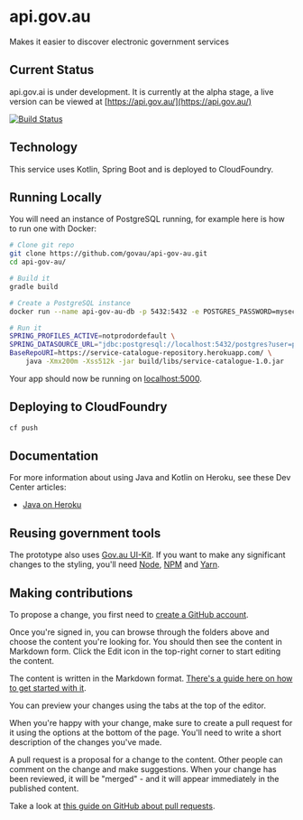 # api.gov.au

Makes it easier to discover electronic government services

## Current Status

api.gov.ai is under development. It is currently at the alpha stage, a live version can be viewed at [https://api.gov.au/](https://api.gov.au/)

[![Build Status](https://travis-ci.org/ausdto/apigovau.svg?branch=master)](https://travis-ci.org/dxa/apigovau)

## Technology

This service uses Kotlin, Spring Boot and is deployed to CloudFoundry.

## Running Locally

You will need an instance of PostgreSQL running, for example here is how to run one with Docker:

```bash
# Clone git repo
git clone https://github.com/govau/api-gov-au.git
cd api-gov-au/

# Build it
gradle build

# Create a PostgreSQL instance
docker run --name api-gov-au-db -p 5432:5432 -e POSTGRES_PASSWORD=mysecretpassword -d postgres:9.6

# Run it
SPRING_PROFILES_ACTIVE=notprodordefault \
SPRING_DATASOURCE_URL="jdbc:postgresql://localhost:5432/postgres?user=postgres&password=mysecretpassword" \
BaseRepoURI=https://service-catalogue-repository.herokuapp.com/ \
    java -Xmx200m -Xss512k -jar build/libs/service-catalogue-1.0.jar
```

Your app should now be running on [localhost:5000](http://localhost:5000/).

## Deploying to CloudFoundry

```sh
cf push
```

## Documentation

For more information about using Java and Kotlin on Heroku, see these Dev Center articles:

- [Java on Heroku](https://devcenter.heroku.com/categories/java)

## Reusing government tools

The prototype also uses [Gov.au UI-Kit](https://github.com/govau/uikit). If you want to make any significant changes to the styling, you'll need [Node](https://nodejs.org/en/), [NPM](https://www.npmjs.com/) and [Yarn](https://yarnpkg.com).

## Making contributions

To propose a change, you first need to [create a GitHub account](https://github.com/join).

Once you're signed in, you can browse through the folders above and choose the content you're looking for. You should then see the content in Markdown form. Click the Edit icon in the top-right corner to start editing the content.

The content is written in the Markdown format. [There's a guide here on how to get started with it](https://guides.github.com/features/mastering-markdown/).

You can preview your changes using the tabs at the top of the editor.

When you're happy with your change, make sure to create a pull request for it using the options at the bottom of the page. You'll need to write a short description of the changes you've made.

A pull request is a proposal for a change to the content. Other people can comment on the change and make suggestions. When your change has been reviewed, it will be "merged" - and it will appear immediately in the published content.

Take a look at [this guide on GitHub about pull requests](https://help.github.com/articles/using-pull-requests/).
